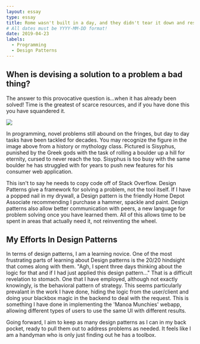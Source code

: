 ```yaml
---
layout: essay
type: essay
title: Rome wasn't built in a day, and they didn't tear it down and restart each night.
# All dates must be YYYY-MM-DD format!
date: 2019-04-23
labels:
  - Programming
  - Design Patterns
---
```




## When is devising a solution to a problem a bad thing?

The answer to this provocative question is...when it has already been solved! Time is the greatest of scarce resources, and if you have done this you have squandered it. 

<img class="ui large center circular floated image" src="https://miro.medium.com/max/966/1*MI6MyiERSjPzPbXSjmgqbw.jpeg">

In programming, novel problems still abound on the fringes, but day to day tasks have been tackled for decades. You may recognize the figure in the image above from a history or mythology class. Pictured is Sisyphus, punished by the Greek gods with the task of rolling a boulder up a hill for eternity, cursed to never reach the top. Sisyphus is too busy with the same boulder he has struggled with for years to push new features for his consumer web application. 

This isn't to say he needs to copy code off of Stack Overflow. Design Patterns give a framework for solving a problem, not the tool itself. If I have a popped nail in my drywall, a Design pattern is the friendly Home Depot Associate recommending I purchase a hammer, spackle and paint. Design patterns also allow better communication with peers, a new language for problem solving once you have learned them. All of this allows time to be spent in areas that actually need it, not reinventing the wheel.

## My Efforts In Design Patterns

In terms of design patterns, I am a learning novice. One of the most frustrating parts of learning about Design patterns is the 20/20 hindsight that comes along with them. "Agh, I spent three days thinking about the logic for that and if I had just applied this design pattern..." That is a difficult revelation to stomach. One that I have employed, although not exactly knowingly, is the behavioral pattern of strategy. This seems particularly prevalant in the work I have done, hiding the logic from the user/client and doing your blackbox magic in the backend to deal with the request. This is something I have done in implementing the 'Manoa Munchies' webapp, allowing different types of users to use the same UI with different results. 

Going forward, I aim to keep as many design patterns as I can in my back pocket, ready to pull them out to address problems as needed. It feels like I am a handyman who is only just finding out he has a toolbox. 



